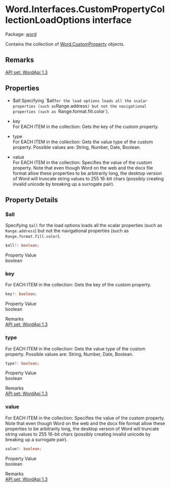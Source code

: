 # Word.Interfaces.CustomPropertyCollectionLoadOptions interface

Package: [word](/en-us/javascript/api/word)

Contains the collection of [Word.CustomProperty](/en-us/javascript/api/word/word.customproperty) objects.

## Remarks

[ API set: WordApi 1.3 ](/en-us/javascript/api/requirement-sets/word/word-api-requirement-sets)

## Properties

- $all  
  Specifying `$all` for the load options loads all the scalar properties (such as `Range.address`) but not the navigational properties (such as `Range.format.fill.color`).

- key  
  For EACH ITEM in the collection: Gets the key of the custom property.

- type  
  For EACH ITEM in the collection: Gets the value type of the custom property. Possible values are: String, Number, Date, Boolean.

- value  
  For EACH ITEM in the collection: Specifies the value of the custom property. Note that even though Word on the web and the docx file format allow these properties to be arbitrarily long, the desktop version of Word will truncate string values to 255 16-bit chars (possibly creating invalid unicode by breaking up a surrogate pair).

## Property Details

### $all

Specifying `$all` for the load options loads all the scalar properties (such as `Range.address`) but not the navigational properties (such as `Range.format.fill.color`).

```typescript
$all?: boolean;
```

Property Value  
boolean

### key

For EACH ITEM in the collection: Gets the key of the custom property.

```typescript
key?: boolean;
```

Property Value  
boolean

Remarks  
[ API set: WordApi 1.3 ](/en-us/javascript/api/requirement-sets/word/word-api-requirement-sets)

### type

For EACH ITEM in the collection: Gets the value type of the custom property. Possible values are: String, Number, Date, Boolean.

```typescript
type?: boolean;
```

Property Value  
boolean

Remarks  
[ API set: WordApi 1.3 ](/en-us/javascript/api/requirement-sets/word/word-api-requirement-sets)

### value

For EACH ITEM in the collection: Specifies the value of the custom property. Note that even though Word on the web and the docx file format allow these properties to be arbitrarily long, the desktop version of Word will truncate string values to 255 16-bit chars (possibly creating invalid unicode by breaking up a surrogate pair).

```typescript
value?: boolean;
```

Property Value  
boolean

Remarks  
[ API set: WordApi 1.3 ](/en-us/javascript/api/requirement-sets/word/word-api-requirement-sets)